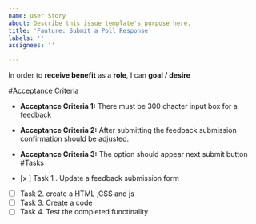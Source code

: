 ```yaml
---
name: user Story
about: Describe this issue template's purpose here.
title: 'Fauture: Submit a Poll Response'
labels: ''
assignees: ''

---
```


In order to **receive benefit** as a **role**, I can **goal / desire**

#Acceptance Criteria
- **Acceptance Criteria 1:** There must be 300 chacter input box for a feedback 
* **Acceptance Criteria 2:** After submitting the feedback submission confirmation should be adjusted. 
+ **Acceptance Criteria 3:** The option should appear next submit button
#Tasks
- [x ]  Task 1 . Update a feedback submission form
- [  ]  Task 2. create a HTML ,CSS and js
- [  ]  Task 3.  Create a code 
- [  ]  Task 4. Test the completed functinality
